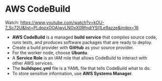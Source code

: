 # AWS CodeBuild

Watch: https://www.youtube.com/watch?v=kOU-7_Sc72U&list=PLdpzxOOAlwvLNOxX0RfndiYSt1Le9azze&index=16

- **AWS CodeBuild** is a managed **build service** that compiles source code, runs tests, and produces software packages that are ready to deploy.
- Create a build provider with **GitHub** as your source provider.
- For the worker node, choose **Ubuntu**.
- A **Service Role** is an IAM role that allows CodeBuild to interact with other AWS services.
- The **buildspec.yml** file is a YAML file that tells CodeBuild what to do.
- To store sensitive information, use **AWS Systems Manager**.
